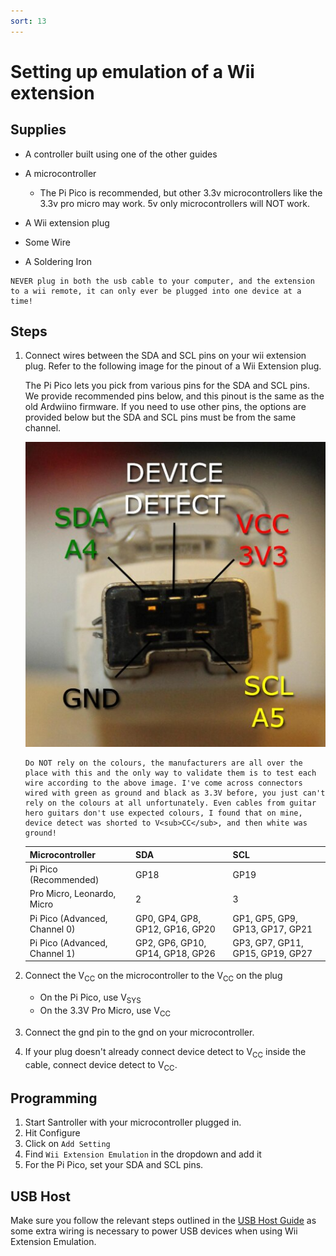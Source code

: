 ```yaml
---
sort: 13
---
```


# Setting up emulation of a Wii extension

## Supplies

- A controller built using one of the other guides

- A microcontroller

  - The Pi Pico is recommended, but other 3.3v microcontrollers like the 3.3v pro micro may work. 5v only microcontrollers will NOT work.

- A Wii extension plug
- Some Wire
- A Soldering Iron

```danger
NEVER plug in both the usb cable to your computer, and the extension to a wii remote, it can only ever be plugged into one device at a time!
```

## Steps

1.  Connect wires between the SDA and SCL pins on your wii extension plug.
    Refer to the following image for the pinout of a Wii Extension plug.

    The Pi Pico lets you pick from various pins for the SDA and SCL pins. We provide recommended pins below, and this pinout is the same as the old Ardwiino firmware. If you need to use other pins, the options are provided below but the SDA and SCL pins must be from the same channel.

    [![pinout](/assets/images/wii-ext-pinout.png)](/assets/images/wii-ext-pinout.png)

    ```danger
    Do NOT rely on the colours, the manufacturers are all over the place with this and the only way to validate them is to test each wire according to the above image. I've come across connectors wired with green as ground and black as 3.3V before, you just can't rely on the colours at all unfortunately. Even cables from guitar hero guitars don't use expected colours, I found that on mine, device detect was shorted to V<sub>CC</sub>, and then white was ground!
    ```

    | Microcontroller               | SDA                              | SCL                              |
    | ----------------------------- | -------------------------------- | -------------------------------- |
    | Pi Pico (Recommended)         | GP18                             | GP19                             |
    | Pro Micro, Leonardo, Micro    | 2                                | 3                                |
    | Pi Pico (Advanced, Channel 0) | GP0, GP4, GP8, GP12, GP16, GP20  | GP1, GP5, GP9, GP13, GP17, GP21  |
    | Pi Pico (Advanced, Channel 1) | GP2, GP6, GP10, GP14, GP18, GP26 | GP3, GP7, GP11, GP15, GP19, GP27 |

2.  Connect the V<sub>CC</sub> on the microcontroller to the V<sub>CC</sub> on the plug
    - On the Pi Pico, use V<sub>SYS</sub>
    - On the 3.3V Pro Micro, use V<sub>CC</sub>
3.  Connect the gnd pin to the gnd on your microcontroller.
4.  If your plug doesn't already connect device detect to V<sub>CC</sub> inside the cable, connect device detect to V<sub>CC</sub>.

## Programming

1.  Start Santroller with your microcontroller plugged in.
3.  Hit Configure
4.  Click on `Add Setting`
5.  Find `Wii Extension Emulation` in the dropdown and add it 
6.  For the Pi Pico, set your SDA and SCL pins.

## USB Host

Make sure you follow the relevant steps outlined in the [USB Host Guide](https://santroller.tangentmc.net/wiring_guides/usb.html) as some extra wiring is necessary to power USB devices when using Wii Extension Emulation.
